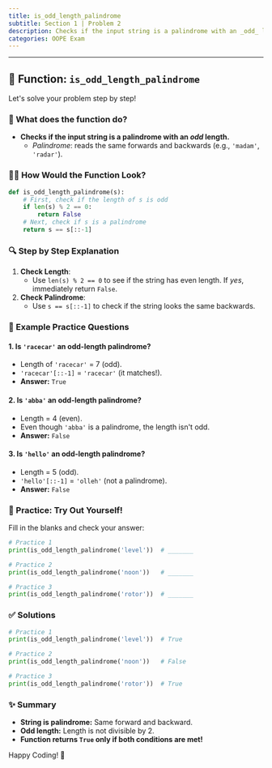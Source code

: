 ```yaml
---
title: is_odd_length_palindrome
subtitle: Section 1 | Problem 2
description: Checks if the input string is a palindrome with an _odd_ length.
categories: OOPE Exam
---
```


---

## 📝 Function: `is_odd_length_palindrome`

Let's solve your problem step by step!

### 🚩 What does the function do?

- **Checks if the input string is a palindrome with an _odd_ length.**
    - *Palindrome*: reads the same forwards and backwards (e.g., `'madam'`, `'radar'`).


### 🧑‍💻 How Would the Function Look?

```python
def is_odd_length_palindrome(s):
    # First, check if the length of s is odd
    if len(s) % 2 == 0:
        return False
    # Next, check if s is a palindrome
    return s == s[::-1]
```


### 🔍 Step by Step Explanation

1. **Check Length**:
    - Use `len(s) % 2 == 0` to see if the string has even length. If *yes*, immediately return `False`.
2. **Check Palindrome**:
    - Use `s == s[::-1]` to check if the string looks the same backwards.

### 🤔 Example Practice Questions

#### 1. Is `'racecar'` an odd-length palindrome?

- Length of `'racecar'` = 7 (odd).
- `'racecar'[::-1]` = `'racecar'` (it matches!).
- **Answer:** `True`


#### 2. Is `'abba'` an odd-length palindrome?

- Length = 4 (even).
- Even though `'abba'` is a palindrome, the length isn't odd.
- **Answer:** `False`


#### 3. Is `'hello'` an odd-length palindrome?

- Length = 5 (odd).
- `'hello'[::-1]` = `'olleh'` (not a palindrome).
- **Answer:** `False`


### 🧪 Practice: Try Out Yourself!

Fill in the blanks and check your answer:

```python
# Practice 1
print(is_odd_length_palindrome('level'))  # _______

# Practice 2
print(is_odd_length_palindrome('noon'))   # _______

# Practice 3
print(is_odd_length_palindrome('rotor'))  # _______
```


### ✅ Solutions

```python
# Practice 1
print(is_odd_length_palindrome('level'))  # True

# Practice 2
print(is_odd_length_palindrome('noon'))   # False

# Practice 3
print(is_odd_length_palindrome('rotor'))  # True
```


### ✨ Summary

- **String is palindrome:** Same forward and backward.
- **Odd length:** Length is not divisible by 2.
- **Function returns `True` only if **both** conditions are met!**

Happy Coding! 🎉

